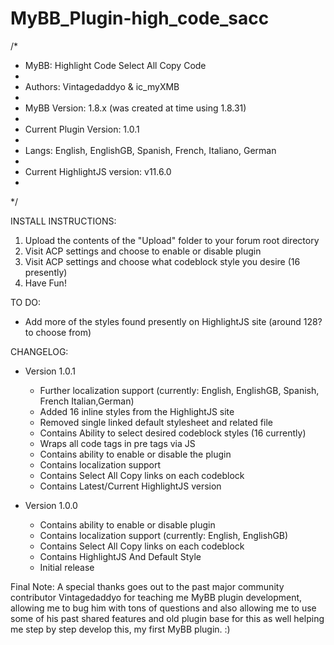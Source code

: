 # MyBB_Plugin-high_code_sacc
 
/*
 * MyBB: Highlight Code Select All Copy Code
 * 
 * Authors: Vintagedaddyo & ic_myXMB
 *
 * MyBB Version: 1.8.x (was created at time using 1.8.31)
 *
 * Current Plugin Version: 1.0.1
 *
 * Langs: English, EnglishGB, Spanish, French, Italiano, German
 *
 * Current HighlightJS version:  v11.6.0
 *
 */


INSTALL INSTRUCTIONS:

 1) Upload the contents of the "Upload" folder to your forum root directory
 2) Visit ACP settings and choose to enable or disable plugin
 3) Visit ACP settings and choose what codeblock style you desire (16 presently)
 4) Have Fun!


TO DO:

  - Add more of the styles found presently on HighlightJS site (around 128? to choose from)


CHANGELOG:

- Version 1.0.1

   - Further localization support (currently: English, EnglishGB, Spanish, French Italian,German)
   - Added 16 inline styles from the HighlightJS site
   - Removed single linked default stylesheet and related file
   - Contains Ability to select desired codeblock styles (16 currently)
   - Wraps all code tags in pre tags via JS
   - Contains ability to enable or disable the plugin
   - Contains localization support
   - Contains Select All Copy links on each codeblock
   - Contains Latest/Current HighlightJS version

- Version 1.0.0

   - Contains ability to enable or disable plugin
   - Contains localization support (currently: English, EnglishGB)
   - Contains Select All Copy links on each codeblock
   - Contains HighlightJS And Default Style
   - Initial release 

Final Note: A special thanks goes out to the past major community contributor Vintagedaddyo for teaching me MyBB plugin development, allowing me to bug him with tons of questions and also allowing me to use some of his past shared features and old plugin base for this as well helping me step by step develop this, my first MyBB plugin. :)

